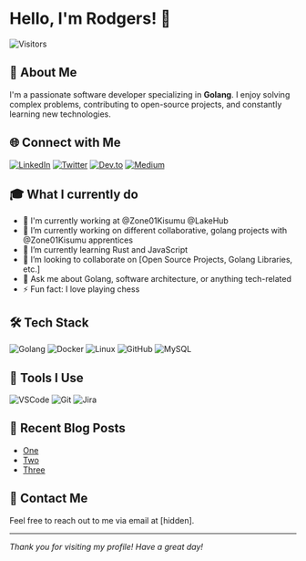 
# Hello, I'm Rodgers! 👋

![Visitors](https://visitor-badge.laobi.icu/badge?page_id=yourusername.yourusername)

## 🚀 About Me

I'm a passionate software developer specializing in **Golang**. I enjoy solving complex problems, contributing to open-source projects, and constantly learning new technologies.

## 🌐 Connect with Me

[![LinkedIn](https://img.shields.io/badge/LinkedIn-%230077B5.svg?style=for-the-badge&logo=linkedin&logoColor=white)](https://www.linkedin.com/in/rodgers-kaunda)
[![Twitter](https://img.shields.io/badge/Twitter-%231DA1F2.svg?style=for-the-badge&logo=twitter&logoColor=white)](#)
[![Dev.to](https://img.shields.io/badge/Dev.to-%230A0A0A.svg?style=for-the-badge&logo=dev.to&logoColor=white)](#)
[![Medium](https://img.shields.io/badge/Medium-%23000000.svg?style=for-the-badge&logo=medium&logoColor=white)](#)


## 🎓 What I currently do
- 🏡 I'm currently working at @Zone01Kisumu @LakeHub
- 🔭 I’m currently working on different collaborative, golang projects with @Zone01Kisumu apprentices
- 🌱 I’m currently learning Rust and JavaScript
- 👯 I’m looking to collaborate on [Open Source Projects, Golang Libraries, etc.]
- 💬 Ask me about Golang, software architecture, or anything tech-related
- ⚡ Fun fact: I love playing chess

## 🛠️ Tech Stack

![Golang](https://img.shields.io/badge/Golang-%2300ADD8.svg?style=for-the-badge&logo=go&logoColor=white)
![Docker](https://img.shields.io/badge/Docker-%230db7ed.svg?style=for-the-badge&logo=docker&logoColor=white)
![Linux](https://img.shields.io/badge/Linux-%23FCC624.svg?style=for-the-badge&logo=linux&logoColor=white)
![GitHub](https://img.shields.io/badge/GitHub-%23181717.svg?style=for-the-badge&logo=github&logoColor=white)
![MySQL](https://img.shields.io/badge/MySQL-%234479A1.svg?style=for-the-badge&logo=mysql&logoColor=white)

## 🔧 Tools I Use

![VSCode](https://img.shields.io/badge/VSCode-%23007ACC.svg?style=for-the-badge&logo=visual-studio-code&logoColor=white)
![Git](https://img.shields.io/badge/Git-%23F05033.svg?style=for-the-badge&logo=git&logoColor=white)
![Jira](https://img.shields.io/badge/Jira-%230A0FFF.svg?style=for-the-badge&logo=jira&logoColor=white)


## 📝 Recent Blog Posts

<!-- BLOG-POST-LIST:START -->
- [One](#)
- [Two](#)
- [Three](#)
<!-- BLOG-POST-LIST:END -->

## 📧 Contact Me

Feel free to reach out to me via email at [hidden].

---

*Thank you for visiting my profile! Have a great day!*


